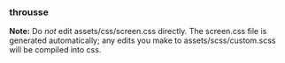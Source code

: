 ### throusse

**Note:** Do *not* edit assets/css/screen.css directly. The screen.css file is generated automatically; any edits you make to assets/scss/custom.scss will be compiled into css.

